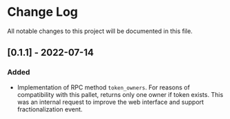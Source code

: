 # Change Log

All notable changes to this project will be documented in this file.

## [0.1.1] - 2022-07-14

### Added

- Implementation of RPC method `token_owners`.
   For reasons of compatibility with this pallet, returns only one owner if token exists.
   This was an internal request to improve the web interface and support fractionalization event. 
